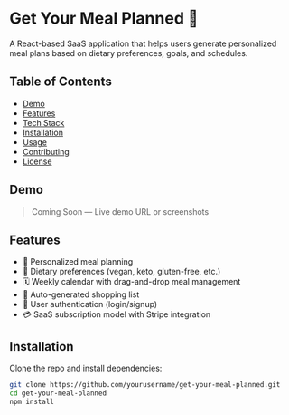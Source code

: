 # Get Your Meal Planned 🥗

A React-based SaaS application that helps users generate personalized meal plans based on dietary preferences, goals, and schedules.

## Table of Contents

- [Demo](#demo)
- [Features](#features)
- [Tech Stack](#tech-stack)
- [Installation](#installation)
- [Usage](#usage)
- [Contributing](#contributing)
- [License](#license)

## Demo

> Coming Soon — Live demo URL or screenshots

## Features

- 🥘 Personalized meal planning
- 🥦 Dietary preferences (vegan, keto, gluten-free, etc.)
- 🗓️ Weekly calendar with drag-and-drop meal management
- 🛒 Auto-generated shopping list
- 👥 User authentication (login/signup)
- 💳 SaaS subscription model with Stripe integration

## Installation

Clone the repo and install dependencies:

```bash
git clone https://github.com/yourusername/get-your-meal-planned.git
cd get-your-meal-planned
npm install
